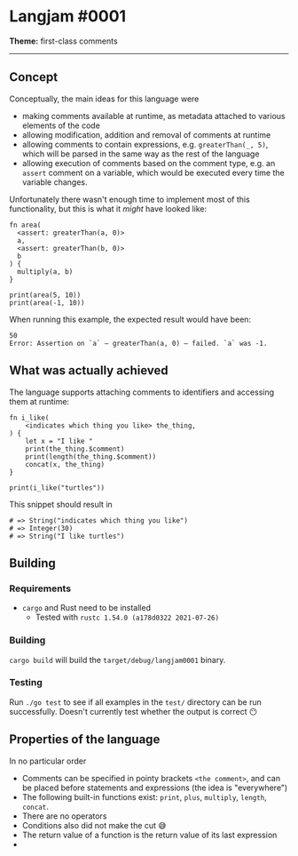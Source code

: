 # Langjam #0001

**Theme:** first-class comments

---

## Concept

Conceptually, the main ideas for this language were

* making comments available at runtime, as metadata attached to various elements of the code
* allowing modification, addition and removal of comments at runtime 
* allowing comments to contain expressions, e.g. `greaterThan(_, 5)`, which will be parsed in the same way as the rest of the language
* allowing execution of comments based on the comment type, e.g. an `assert` comment on a variable, which would be executed every time the variable changes.

Unfortunately there wasn't enough time to implement most of this functionality, but this is what it *might* have looked like:

```
fn area(
  <assert: greaterThan(a, 0)>
  a,
  <assert: greaterThan(b, 0)> 
  b
) {
  multiply(a, b)
}

print(area(5, 10))
print(area(-1, 10))
```

When running this example, the expected result would have been:

```
50
Error: Assertion on `a` – greaterThan(a, 0) – failed. `a` was -1.
```

## What was actually achieved

The language supports attaching comments to identifiers and accessing them at runtime:

```
fn i_like(
    <indicates which thing you like> the_thing,
) {
    let x = "I like "
    print(the_thing.$comment)
    print(length(the_thing.$comment))
    concat(x, the_thing)
}

print(i_like("turtles"))
```

This snippet should result in 

```
# => String("indicates which thing you like")
# => Integer(30)
# => String("I like turtles")
```

## Building

### Requirements

* `cargo` and Rust need to be installed
  * Tested with `rustc 1.54.0 (a178d0322 2021-07-26)` 

### Building

`cargo build` will build the `target/debug/langjam0001` binary.

### Testing

Run `./go test` to see if all examples in the `test/` directory can be run successfully. Doesn't currently test whether the output is correct 😶


## Properties of the language

In no particular order

* Comments can be specified in pointy brackets `<the comment>`, and can be placed before statements and expressions (the idea is "everywhere")
* The following built-in functions exist: `print`, `plus`, `multiply`, `length`, `concat`.
* There are no operators
* Conditions also did not make the cut 😅
* The return value of a function is the return value of its last expression
* 